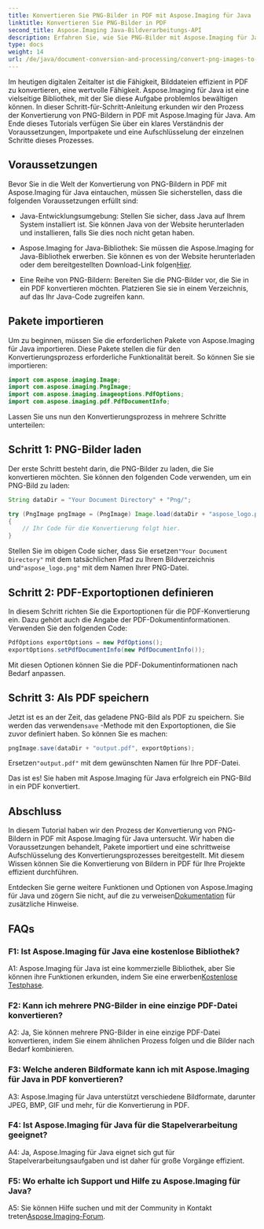 ```yaml
---
title: Konvertieren Sie PNG-Bilder in PDF mit Aspose.Imaging für Java
linktitle: Konvertieren Sie PNG-Bilder in PDF
second_title: Aspose.Imaging Java-Bildverarbeitungs-API
description: Erfahren Sie, wie Sie PNG-Bilder mit Aspose.Imaging für Java in PDF konvertieren. Eine Schritt-für-Schritt-Anleitung für die effiziente Konvertierung von Bildern in PDF.
type: docs
weight: 14
url: /de/java/document-conversion-and-processing/convert-png-images-to-pdf/
---
```

Im heutigen digitalen Zeitalter ist die Fähigkeit, Bilddateien effizient in PDF zu konvertieren, eine wertvolle Fähigkeit. Aspose.Imaging für Java ist eine vielseitige Bibliothek, mit der Sie diese Aufgabe problemlos bewältigen können. In dieser Schritt-für-Schritt-Anleitung erkunden wir den Prozess der Konvertierung von PNG-Bildern in PDF mit Aspose.Imaging für Java. Am Ende dieses Tutorials verfügen Sie über ein klares Verständnis der Voraussetzungen, Importpakete und eine Aufschlüsselung der einzelnen Schritte dieses Prozesses.

## Voraussetzungen

Bevor Sie in die Welt der Konvertierung von PNG-Bildern in PDF mit Aspose.Imaging für Java eintauchen, müssen Sie sicherstellen, dass die folgenden Voraussetzungen erfüllt sind:

- Java-Entwicklungsumgebung: Stellen Sie sicher, dass Java auf Ihrem System installiert ist. Sie können Java von der Website herunterladen und installieren, falls Sie dies noch nicht getan haben.

-  Aspose.Imaging for Java-Bibliothek: Sie müssen die Aspose.Imaging for Java-Bibliothek erwerben. Sie können es von der Website herunterladen oder dem bereitgestellten Download-Link folgen[Hier](https://releases.aspose.com/imaging/java/).

- Eine Reihe von PNG-Bildern: Bereiten Sie die PNG-Bilder vor, die Sie in ein PDF konvertieren möchten. Platzieren Sie sie in einem Verzeichnis, auf das Ihr Java-Code zugreifen kann.

## Pakete importieren

Um zu beginnen, müssen Sie die erforderlichen Pakete von Aspose.Imaging für Java importieren. Diese Pakete stellen die für den Konvertierungsprozess erforderliche Funktionalität bereit. So können Sie sie importieren:

```java
import com.aspose.imaging.Image;
import com.aspose.imaging.PngImage;
import com.aspose.imaging.imageoptions.PdfOptions;
import com.aspose.imaging.pdf.PdfDocumentInfo;
```

Lassen Sie uns nun den Konvertierungsprozess in mehrere Schritte unterteilen:

## Schritt 1: PNG-Bilder laden

Der erste Schritt besteht darin, die PNG-Bilder zu laden, die Sie konvertieren möchten. Sie können den folgenden Code verwenden, um ein PNG-Bild zu laden:

```java
String dataDir = "Your Document Directory" + "Png/";

try (PngImage pngImage = (PngImage) Image.load(dataDir + "aspose_logo.png"))
{
    // Ihr Code für die Konvertierung folgt hier.
}
```

 Stellen Sie im obigen Code sicher, dass Sie ersetzen`"Your Document Directory"` mit dem tatsächlichen Pfad zu Ihrem Bildverzeichnis und`"aspose_logo.png"` mit dem Namen Ihrer PNG-Datei.

## Schritt 2: PDF-Exportoptionen definieren

In diesem Schritt richten Sie die Exportoptionen für die PDF-Konvertierung ein. Dazu gehört auch die Angabe der PDF-Dokumentinformationen. Verwenden Sie den folgenden Code:

```java
PdfOptions exportOptions = new PdfOptions();
exportOptions.setPdfDocumentInfo(new PdfDocumentInfo());
```

Mit diesen Optionen können Sie die PDF-Dokumentinformationen nach Bedarf anpassen.

## Schritt 3: Als PDF speichern

 Jetzt ist es an der Zeit, das geladene PNG-Bild als PDF zu speichern. Sie werden das verwenden`save` -Methode mit den Exportoptionen, die Sie zuvor definiert haben. So können Sie es machen:

```java
pngImage.save(dataDir + "output.pdf", exportOptions);
```

 Ersetzen`"output.pdf"` mit dem gewünschten Namen für Ihre PDF-Datei.

Das ist es! Sie haben mit Aspose.Imaging für Java erfolgreich ein PNG-Bild in ein PDF konvertiert.

## Abschluss

In diesem Tutorial haben wir den Prozess der Konvertierung von PNG-Bildern in PDF mit Aspose.Imaging für Java untersucht. Wir haben die Voraussetzungen behandelt, Pakete importiert und eine schrittweise Aufschlüsselung des Konvertierungsprozesses bereitgestellt. Mit diesem Wissen können Sie die Konvertierung von Bildern in PDF für Ihre Projekte effizient durchführen.

 Entdecken Sie gerne weitere Funktionen und Optionen von Aspose.Imaging für Java und zögern Sie nicht, auf die zu verweisen[Dokumentation](https://reference.aspose.com/imaging/java/) für zusätzliche Hinweise.

## FAQs

### F1: Ist Aspose.Imaging für Java eine kostenlose Bibliothek?

A1: Aspose.Imaging für Java ist eine kommerzielle Bibliothek, aber Sie können ihre Funktionen erkunden, indem Sie eine erwerben[Kostenlose Testphase](https://releases.aspose.com/).

### F2: Kann ich mehrere PNG-Bilder in eine einzige PDF-Datei konvertieren?

A2: Ja, Sie können mehrere PNG-Bilder in eine einzige PDF-Datei konvertieren, indem Sie einem ähnlichen Prozess folgen und die Bilder nach Bedarf kombinieren.

### F3: Welche anderen Bildformate kann ich mit Aspose.Imaging für Java in PDF konvertieren?

A3: Aspose.Imaging für Java unterstützt verschiedene Bildformate, darunter JPEG, BMP, GIF und mehr, für die Konvertierung in PDF.

### F4: Ist Aspose.Imaging für Java für die Stapelverarbeitung geeignet?

A4: Ja, Aspose.Imaging für Java eignet sich gut für Stapelverarbeitungsaufgaben und ist daher für große Vorgänge effizient.

### F5: Wo erhalte ich Support und Hilfe zu Aspose.Imaging für Java?

 A5: Sie können Hilfe suchen und mit der Community in Kontakt treten[Aspose.Imaging-Forum](https://forum.aspose.com/).